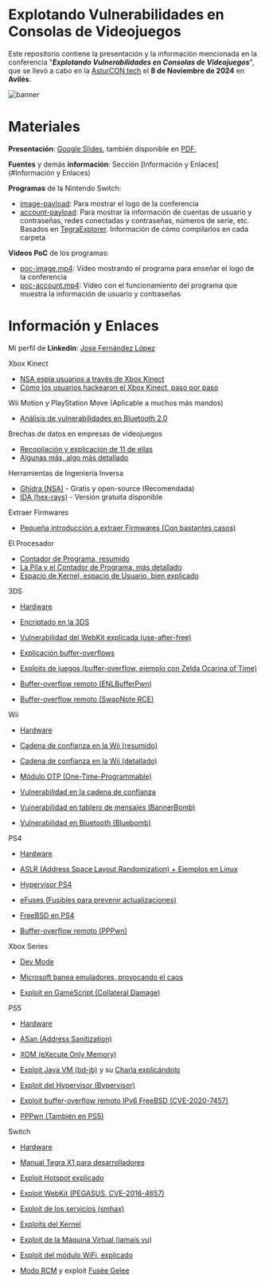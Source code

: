 # Explotando Vulnerabilidades en Consolas de Videojuegos
 Este repositorio contiene la presentación y la información mencionada en la conferencia "***Explotando Vulnerabilidades en Consolas de Videojuegos***", que se llevó a cabo en la [AsturCON.tech](https://asturcon.tech/) el **8 de Noviembre de 2024** en **Avilés**.

![banner](https://github.com/user-attachments/assets/521376ce-da63-4e89-8463-037f5a2e90ea)
# Materiales
**Presentación**: [Google Slides](https://docs.google.com/presentation/d/1NGB3Oazw3SAv7Olow2h5vGKE30gEoAXohU6n8PbAEGQ/edit?usp=sharing), también disponible en [PDF](presentacion.pdf),

**Fuentes** y demás **información**: Sección [Información y Enlaces](#Información y Enlaces)

**Programas** de la Nintendo Switch:
- [image-payload](image-payload/): Para mostrar el logo de la conferencia
- [account-payload](account-payload/): Para mostrar la información de cuentas de usuario y contraseñas, redes conectadas y contraseñas, números de serie, etc.
Basados en [TegraExplorer](https://github.com/suchmememanyskill/TegraExplorer). Información de cómo compilarlos en cada carpeta

**Vídeos PoC** de los programas:
- [poc-image.mp4](poc-image.mp4): Vídeo mostrando el programa para enseñar el logo de la conferencia
- [poc-account.mp4](poc-account.mp4): Vídeo con el funcionamiento del programa que muestra la información de usuario y contraseñas
# Información y Enlaces
Mi perfil de **Linkedin**: [Jose Fernández López](https://www.linkedin.com/in/jose-f-l/)

Xbox Kinect
- [NSA espía usuarios a través de Xbox Kinect](https://www.cinemablend.com/games/Xbox-Kinect-NSA-Spying-Was-Done-Consent-Claims-Microsoft-60970.html)
- [Cómo los usuarios hackearon el Xbox Kinect, paso por paso](https://learn.adafruit.com/hacking-the-kinect/overview)

Wii Motion y PlayStation Move (Aplicable a muchos más mandos)
- [Análisis de vulnerabilidades en Bluetooth 2.0](https://openaccess.uoc.edu/bitstream/10609/106368/6/eduseseTFM0120memoria.pdf)

Brechas de datos en empresas de videojuegos
- [Recopilación y explicación de 11 de ellas](https://www.eset.com/uk/about/newsroom/blog/11-massive-video-game-companies-recently-targeted-by-cybercriminals/?srsltid=AfmBOoreHKzGEjVnqBSdCtAsa8BfgjmB98pGPik1t8PAb6LS80OMlDU6)
- [Algunas más, algo más detallado](https://plextrac.com/blog/the-history-of-cybersecurity-in-video-games/)

Herramientas de Ingeniería Inversa
- [Ghidra (NSA)](https://ghidra-sre.org/) - Gratis y open-source (Recomendada)
- [IDA (hex-rays)](https://hex-rays.com/) - Versión gratuita disponible

Extraer Firmwares
- [Pequeña introducción a extraer Firmwares (Con bastantes casos)](https://slava-moskvin.medium.com/extracting-firmware-every-method-explained-e94aa094d0dd)

El Procesador
- [Contador de Programa, resumido](https://www.geeksforgeeks.org/what-is-program-counter/)
- [La Pila y el Contador de Programa, más detallado](https://www.renesas.com/en/support/engineer-school/mcu-programming-peripherals-06?srsltid=AfmBOooXLzNvPHFPW7Zkdcq9VGPTbl6mkELFYvXMrq_KIvrh7kkAgPlg)
- [Espacio de Kernel, espacio de Usuario, bien explicado](https://www.form3.tech/blog/engineering/linux-fundamentals-user-kernel-space)

3DS
- [Hardware](https://3dbrew.org/wiki/Hardware)
- [Encriptado en la 3DS](https://yifan.lu/2016/04/06/the-3ds-cryptosystem/)

- [Vulnerabilidad del WebKit explicada (use-after-free)](https://yifan.lu/2015/01/10/reversing-gateway-ultra-first-stage-part-1/)
- [Explicación buffer-overflows](https://www.coengoedegebure.com/buffer-overflow-attacks-explained/)
- [Exploits de juegos (buffer-overflow, ejemplo con Zelda Ocarina of Time)](https://github.com/yellows8/oot3dhax)
- [Buffer-overflow remoto (ENLBufferPwn)](https://github.com/PabloMK7/ENLBufferPwn)
- [Buffer-overflow remoto (SwapNote RCE)](https://hackerone.com/reports/923240)

Wii
- [Hardware](https://wiibrew.org/wiki/Hardware)
- [Cadena de confianza en la Wii (resumido)](http://wiibrew.org/wiki/Boot_process)
- [Cadena de confianza en la Wii (detallado)](https://www.copetti.org/writings/consoles/wii/)
- [Módulo OTP (One-Time-Programmable)](https://wiibrew.org/wiki/Hardware/OTP)

- [Vulnerabilidad en la cadena de confianza](https://wiibrew.org/wiki/Wii_system_flaws#boot1)
- [Vuinerabilidad en tablero de mensajes (BannerBomb)](https://please.hackmii.com/)
- [Vulnerabilidad en Bluetooth (Bluebomb)](https://github.com/Fullmetal5/bluebomb)

PS4
- [Hardware](https://cturt.github.io/ps4.html)
- [ASLR (Address Space Layout Randomization) + Ejemplos en Linux](https://book.hacktricks.xyz/binary-exploitation/common-binary-protections-and-bypasses/aslr)
- [Hypervisor PS4](https://www.psdevwiki.com/ps5/Hypervisor)
- [eFuses (Fusibles para prevenir actualizaciones)](https://gbatemp.net/threads/faq-efuses.494404/)
- [FreeBSD en PS4](https://www.psdevwiki.com/ps4/Syscalls)

- [Buffer-overflow remoto (PPPwn)](https://github.com/TheOfficialFloW/PPPwn)

Xbox Series
- [Dev Mode](https://www.reddit.com/r/XboxRetailHomebrew/comments/12ikitn/guide_how_to_activate_dev_mode_and_install_dev/)
- [Microsoft banea emuladores, provocando el caos](https://atomix.vg/microsoft-comenzo-a-bloquear-emuladores-en-xbox-series-xs/)

- [Exploit en GameScript (Collateral Damage)](https://github.com/exploits-forsale/collateral-damage)

PS5
- [Hardware](https://hardwear.io/usa-2023/presentation/next-gen-exploitation-exploring-the-PS5-security-landscape.pdf)
- [ASan (Address Sanitization)](https://source.android.com/docs/security/test/asan)
- [XOM (eXecute Only Memory)](https://ps5dev.github.io/ps5-wiki/xom)

- [Exploit Java VM (bd-jb)](https://github.com/TheOfficialFloW/bd-jb) y su [Charla explicándolo](https://www.youtube.com/watch?v=jyyCOoWksbg)
- [Exploit del Hypervisor (Bypervisor)](https://github.com/PS5Dev/Byepervisor/tree/main)
- [Exploit buffer-overflow remoto IPv6 FreeBSD (CVE-2020-7457)](https://nvd.nist.gov/vuln/detail/CVE-2020-7457)
- [PPPwn (También en PS5)](https://github.com/TheOfficialFloW/PPPwn)

Switch
- [Hardware](https://switchbrew.org/wiki/Hardware)
- [Manual Tegra X1 para desarrolladores](https://developer.nvidia.com/embedded/downloads#?search=X1)

- [Exploit Hotspot explicado](https://www.bitdefender.com/en-us/blog/hotforsecurity/using-iphone-bug-hack-switch)
- [Exploit WebKit (PEGASUS, CVE-2016-4657)](https://nvd.nist.gov/vuln/detail/cve-2016-4657)
- [Exploit de los servicios (smhax)](https://switchbrew.org/wiki/Switch_System_Flaws#BootImagePackage_System_Modules)
- [Exploits del Kernel](https://switchbrew.org/wiki/Switch_System_Flaws#Kernel)
- [Exploit de la Máquina Virtual (jamais vu)](https://switchbrew.org/wiki/Switch_System_Flaws#TrustZone)
- [Exploit del módulo WiFi, explicado](https://www.blackhat.com/docs/us-17/thursday/us-17-Artenstein-Broadpwn-Remotely-Compromising-Android-And-iOS-Via-A-Bug-In-Broadcoms-Wifi-Chipsets.pdf)
- [Modo RCM](https://switch.hacks.guide/user_guide/rcm/entering_rcm/) y exploit [Fusèe Gelee](https://misc.ktemkin.com/fusee_gelee_nvidia.pdf)
